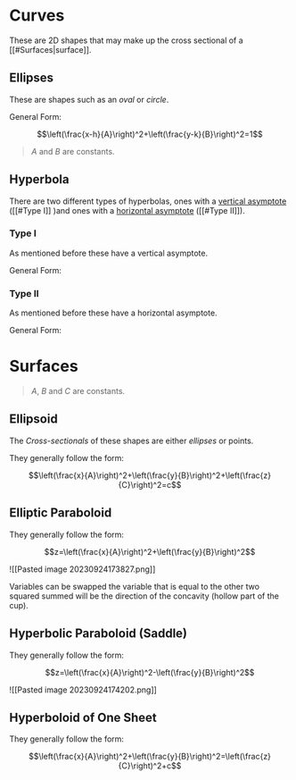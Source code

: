 # Curves

These are 2D shapes that may make up the cross sectional of a [[#Surfaces|surface]].

##  Ellipses

These are shapes such as an *oval* or *circle*.

General Form:

$$\left(\frac{x-h}{A}\right)^2+\left(\frac{y-k}{B}\right)^2=1$$
> $A$ and $B$ are constants.

## Hyperbola

There are two different types of hyperbolas, ones with a [vertical asymptote](https://en.wikipedia.org/wiki/Asymptote#Vertical_asymptotes) ([[#Type I]] )and ones with a [horizontal asymptote](https://en.wikipedia.org/wiki/Asymptote#Horizontal_asymptotes) ([[#Type II]]).

### Type I

As mentioned before these have a vertical asymptote. 

General Form:

### Type II

As mentioned before these have a horizontal asymptote. 

General Form:
# Surfaces
> $A$, $B$  and $C$ are constants.

## Ellipsoid

The *Cross-sectionals* of these shapes are either *ellipses* or points.

They generally follow the form: 

$$\left(\frac{x}{A}\right)^2+\left(\frac{y}{B}\right)^2+\left(\frac{z}{C}\right)^2=c$$

## Elliptic Paraboloid

They generally follow the form: 

$$z=\left(\frac{x}{A}\right)^2+\left(\frac{y}{B}\right)^2$$

![[Pasted image 20230924173827.png]]

Variables can be swapped the variable that is equal to the other two squared summed will be the direction of the concavity (hollow part of the cup).

## Hyperbolic Paraboloid (Saddle)

They generally follow the form: 

$$z=\left(\frac{x}{A}\right)^2-\left(\frac{y}{B}\right)^2$$

![[Pasted image 20230924174202.png]]

## Hyperboloid of One Sheet

They generally follow the form: 

$$\left(\frac{x}{A}\right)^2+\left(\frac{y}{B}\right)^2=\left(\frac{z}{C}\right)^2+c$$


